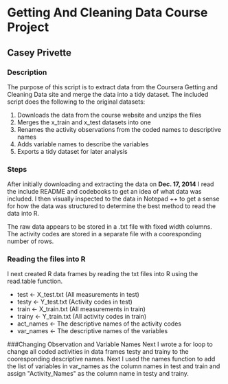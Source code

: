 Getting And Cleaning Data Course Project
========================================
Casey Privette
--------------

### Description

The purpose of this script is to extract data from the Coursera Getting and Cleaning Data site and merge the data into a tidy dataset. The included script does the following to the original datasets:

1. Downloads the data from the course website and unzips the files
2. Merges the x_train and x_test datasets into one
3. Renames the activity observations from the coded names to descriptive names
4. Adds variable names to describe the variables
5. Exports a tidy dataset for later analysis

### Steps

After initially downloading and extracting the data on **Dec. 17, 2014** I read the include README and codebooks to get an idea of what data was included. I then visually inspected to the data in Notepad ++ to get a sense for how the data was structured to determine the best method to read the data into R.

The raw data appears to be stored in a .txt file with fixed width columns. The activity codes are stored in a separate file with a cooresponding number of rows. 

### Reading the files into R
I next created R data frames by reading the txt files into R using the read.table function. 

* test <- X_test.txt (All measurements in test)
* testy <- Y_test.txt (Activity codes in test)
* train <- X_train.txt (All measurements in train)
* trainy <- Y_train.txt (All activity codes in train)
* act_names <- The descriptive names of the activity codes
* var_names <- The descriptive names of the variables

###Changing Observation and Variable Names
Next I wrote a for loop to change all coded activities in data frames testy and trainy to the cooresponding descriptive names. Next I used the names function to add the list of variables in var_names as the column names in test and train and assign "Activity_Names" as the column name in testy and trainy.